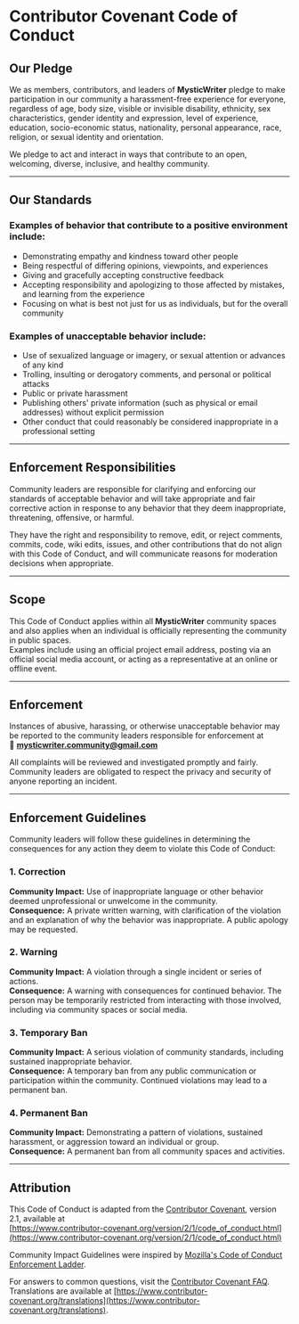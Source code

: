 # Contributor Covenant Code of Conduct

## Our Pledge

We as members, contributors, and leaders of **MysticWriter** pledge to make participation in our community a harassment-free experience for everyone, regardless of age, body size, visible or invisible disability, ethnicity, sex characteristics, gender identity and expression, level of experience, education, socio-economic status, nationality, personal appearance, race, religion, or sexual identity and orientation.

We pledge to act and interact in ways that contribute to an open, welcoming, diverse, inclusive, and healthy community.

---

## Our Standards

### Examples of behavior that contribute to a positive environment include:
- Demonstrating empathy and kindness toward other people  
- Being respectful of differing opinions, viewpoints, and experiences  
- Giving and gracefully accepting constructive feedback  
- Accepting responsibility and apologizing to those affected by mistakes, and learning from the experience  
- Focusing on what is best not just for us as individuals, but for the overall community  

### Examples of unacceptable behavior include:
- Use of sexualized language or imagery, or sexual attention or advances of any kind  
- Trolling, insulting or derogatory comments, and personal or political attacks  
- Public or private harassment  
- Publishing others' private information (such as physical or email addresses) without explicit permission  
- Other conduct that could reasonably be considered inappropriate in a professional setting  

---

## Enforcement Responsibilities

Community leaders are responsible for clarifying and enforcing our standards of acceptable behavior and will take appropriate and fair corrective action in response to any behavior that they deem inappropriate, threatening, offensive, or harmful.

They have the right and responsibility to remove, edit, or reject comments, commits, code, wiki edits, issues, and other contributions that do not align with this Code of Conduct, and will communicate reasons for moderation decisions when appropriate.

---

## Scope

This Code of Conduct applies within all **MysticWriter** community spaces and also applies when an individual is officially representing the community in public spaces.  
Examples include using an official project email address, posting via an official social media account, or acting as a representative at an online or offline event.

---

## Enforcement

Instances of abusive, harassing, or otherwise unacceptable behavior may be reported to the community leaders responsible for enforcement at  
📧 **mysticwriter.community@gmail.com**

All complaints will be reviewed and investigated promptly and fairly.  
Community leaders are obligated to respect the privacy and security of anyone reporting an incident.

---

## Enforcement Guidelines

Community leaders will follow these guidelines in determining the consequences for any action they deem to violate this Code of Conduct:

### 1. **Correction**
**Community Impact:** Use of inappropriate language or other behavior deemed unprofessional or unwelcome in the community.  
**Consequence:** A private written warning, with clarification of the violation and an explanation of why the behavior was inappropriate. A public apology may be requested.

### 2. **Warning**
**Community Impact:** A violation through a single incident or series of actions.  
**Consequence:** A warning with consequences for continued behavior. The person may be temporarily restricted from interacting with those involved, including via community spaces or social media.

### 3. **Temporary Ban**
**Community Impact:** A serious violation of community standards, including sustained inappropriate behavior.  
**Consequence:** A temporary ban from any public communication or participation within the community. Continued violations may lead to a permanent ban.

### 4. **Permanent Ban**
**Community Impact:** Demonstrating a pattern of violations, sustained harassment, or aggression toward an individual or group.  
**Consequence:** A permanent ban from all community spaces and activities.

---

## Attribution

This Code of Conduct is adapted from the [Contributor Covenant][homepage], version 2.1, available at  
[https://www.contributor-covenant.org/version/2/1/code_of_conduct.html](https://www.contributor-covenant.org/version/2/1/code_of_conduct.html)

Community Impact Guidelines were inspired by [Mozilla's Code of Conduct Enforcement Ladder](https://github.com/mozilla/diversity).

[homepage]: https://www.contributor-covenant.org

For answers to common questions, visit the [Contributor Covenant FAQ](https://www.contributor-covenant.org/faq).  
Translations are available at [https://www.contributor-covenant.org/translations](https://www.contributor-covenant.org/translations).
